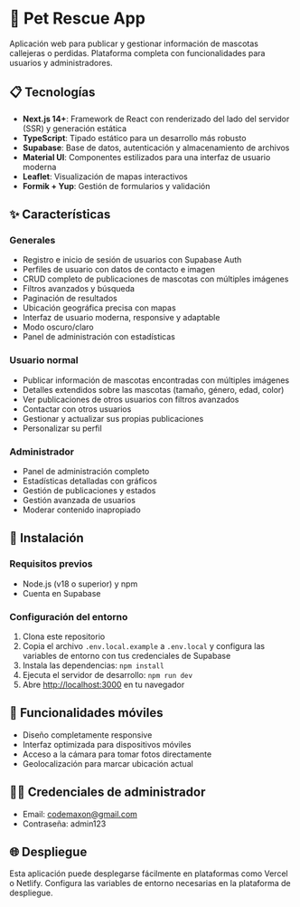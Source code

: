 # 🐾 Pet Rescue App

Aplicación web para publicar y gestionar información de mascotas callejeras o perdidas. Plataforma completa con funcionalidades para usuarios y administradores.

## 📋 Tecnologías

- **Next.js 14+**: Framework de React con renderizado del lado del servidor (SSR) y generación estática
- **TypeScript**: Tipado estático para un desarrollo más robusto
- **Supabase**: Base de datos, autenticación y almacenamiento de archivos
- **Material UI**: Componentes estilizados para una interfaz de usuario moderna
- **Leaflet**: Visualización de mapas interactivos
- **Formik + Yup**: Gestión de formularios y validación

## ✨ Características

### Generales
- Registro e inicio de sesión de usuarios con Supabase Auth
- Perfiles de usuario con datos de contacto e imagen
- CRUD completo de publicaciones de mascotas con múltiples imágenes
- Filtros avanzados y búsqueda
- Paginación de resultados
- Ubicación geográfica precisa con mapas
- Interfaz de usuario moderna, responsive y adaptable
- Modo oscuro/claro
- Panel de administración con estadísticas

### Usuario normal
- Publicar información de mascotas encontradas con múltiples imágenes
- Detalles extendidos sobre las mascotas (tamaño, género, edad, color)
- Ver publicaciones de otros usuarios con filtros avanzados
- Contactar con otros usuarios
- Gestionar y actualizar sus propias publicaciones
- Personalizar su perfil

### Administrador
- Panel de administración completo
- Estadísticas detalladas con gráficos
- Gestión de publicaciones y estados
- Gestión avanzada de usuarios
- Moderar contenido inapropiado

## 🚀 Instalación

### Requisitos previos
- Node.js (v18 o superior) y npm
- Cuenta en Supabase

### Configuración del entorno
1. Clona este repositorio
2. Copia el archivo `.env.local.example` a `.env.local` y configura las variables de entorno con tus credenciales de Supabase
3. Instala las dependencias: `npm install`
4. Ejecuta el servidor de desarrollo: `npm run dev`
5. Abre [http://localhost:3000](http://localhost:3000) en tu navegador

## 📱 Funcionalidades móviles
- Diseño completamente responsive
- Interfaz optimizada para dispositivos móviles
- Acceso a la cámara para tomar fotos directamente
- Geolocalización para marcar ubicación actual

## 👨‍💻 Credenciales de administrador
- Email: codemaxon@gmail.com
- Contraseña: admin123

## 🌐 Despliegue

Esta aplicación puede desplegarse fácilmente en plataformas como Vercel o Netlify. Configura las variables de entorno necesarias en la plataforma de despliegue.
